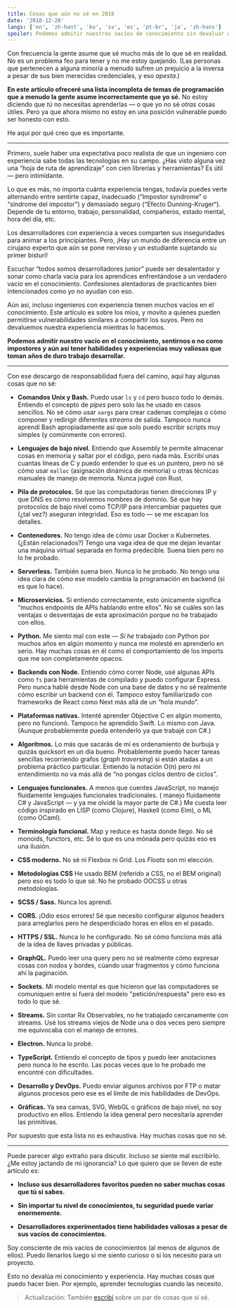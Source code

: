 ```yaml
---
title: Cosas que aún no sé en 2018
date: '2018-12-28'
langs: ['en', 'zh-hant', 'ko', 'sv', 'es', 'pt-br', 'ja', 'zh-hans']
spoiler: Podemos admitir nuestros vacíos de conocimiento sin devaluar nuestra experiencia.
---
```


Con frecuencia la gente asume que sé mucho más de lo que sé en realidad. No es un problema feo para tener y no me estoy quejando. (Las personas que pertenecen a alguna minoría a menudo sufren un prejuicio a la inversa a pesar de sus bien merecidas credenciales, y eso *apesta*.)

**En este artículo ofreceré una lista incompleta de temas de programación que a menudo la gente asume incorrectamente que yo sé.** No estoy diciendo que *tú* no necesitas aprenderlas — o que yo no sé *otras* cosas útiles. Pero ya que ahora mismo no estoy en una posición vulnerable puedo ser honesto con esto.

He aquí por qué creo que es importante.

---

Primero, suele haber una expectativa poco realista de que un ingeniero con experiencia sabe todas las tecnologías en su campo. ¿Has visto alguna vez una “hoja de ruta de aprendizaje” con cien librerías y herramientas? Es útil — pero intimidante.

Lo que es más, no importa cuánta experiencia tengas, todavía puedes verte alternando entre sentirte capaz, inadecuado (“Impostor syndrome” o “síndrome del impostor”) y demasiado seguro (“Efecto Dunning-Kruger“). Depende de tu entorno, trabajo, personalidad, compañeros, estado mental, hora del día, etc.

Los desarrolladores con experiencia a veces comparten sus inseguridades para animar a los principiantes. Pero, ¡Hay un mundo de diferencia entre un cirujano experto que aún se pone nervioso y un estudiante sujetando su primer bisturí!

Escuchar “todos somos desarrolladores junior” puede ser desalentador y sonar como charla vacía para los aprendices enfrentándose a un verdadero vacío en el conocimiento. Confesiones alentadoras de practicantes bien intencionados como yo no ayudan con eso.

Aún así, incluso ingenieros con experiencia tienen muchos vacíos en el conocimiento. Este artículo es sobre los míos, y movito a quienes pueden permitirse vulnerabilidades similares a compartir los suyos. Pero no devaluemos nuestra experiencia mientras lo hacemos.

**Podemos admitir nuestro vacío en el conocimiento, sentirnos o no como impostores y aún así tener habilidades y experiencias muy valiosas que toman años de duro trabajo desarrollar.**

---

Con ese descargo de responsabilidad fuera del camino, aquí hay algunas cosas que no sé:

* **Comandos Unix y Bash.** Puedo usar `ls` y `cd` pero busco todo lo demás. Entiendo el concepto de *pipes* pero solo las he usado en casos sencillos. No sé cómo usar `xargs` para crear cadenas complejas o cómo componer y redirigir diferentes *streams* de salida. Tampoco nunca aprendí Bash apropiadamente así que solo puedo escribir scripts muy simples (y comúnmente con errores).

* **Lenguajes de bajo nivel.** Entiendo que Assembly te permite almacenar cosas en memoria y saltar por el código, pero nada más. Escribí unas cuantas líneas de C y puedo entender lo que es un puntero, pero no sé cómo usar `malloc` (asignación dinámica de memoria) u otras técnicas manuales de manejo de memoria. Nunca jugué con Rust.

* **Pila de protocolos.** Sé que las computadoras tienen direcciones IP y que DNS es cómo resolvemos nombres de dominio. Sé que hay protocolos de bajo nivel como TCP/IP para intercambiar paquetes que (¿tal vez?) aseguran integridad. Eso es todo — se me escapan los detalles.

* **Contenedores.** No tengo idea de cómo usar Docker o Kubernetes. (¿Están relacionados?) Tengo una vaga idea de que me dejan levantar una máquina virtual separada en forma predecible. Suena bien pero no lo he probado.

* **Serverless.** También suena bien. Nunca lo he probado. No tengo una idea clara de cómo ese modelo cambia la programación en backend (si es que lo hace).

* **Microservicios.** Si entiendo correctamente, esto únicamente significa “muchos endpoints de APIs hablando entre ellos”. No sé cuáles son las ventajas o desventajas de esta aproximación porque no he trabajado con ellos.

* **Python.** Me siento mal con este — *Sí he* trabajado con Python por muchos años en algún momento y nunca me molesté en aprenderlo en serio. Hay muchas cosas en él como el comportamiento de los imports que me son completamente opacos.

* **Backends con Node.** Entiendo cómo correr Node, usé algunas APIs como `fs` para herramientas de compilado y puedo configurar Express. Pero nunca hablé desde Node con una base de datos y no sé realmente cómo escribir un backend con él. Tampoco estoy familiarizado con frameworks de React como Next más allá de un “hola mundo”.

* **Plataformas nativas.** Intenté aprender Objective C en algún momento, pero no funcionó. Tampoco he aprendido Swift. Lo mismo con Java. (Aunque probablemente pueda entenderlo ya que trabajé con C#.)

* **Algoritmos.** Lo más que sacarás de mí es ordenamiento de burbuja y quizás quicksort en un día bueno. Probablemente puedo hacer tareas sencillas recorriendo grafos (*graph traversing*) si están atadas a un problema práctico particular. Entiendo la notación O(n) pero mi entendimiento no va más allá de “no pongas ciclos dentro de ciclos”.

* **Lenguajes funcionales.** A menos que cuentes JavaScript, no manejo fluidamente lenguajes funcionales tradicionales. (
manejo fluidamente C# y JavaScript — y ya me olvidé la mayor parte de C#.) Me cuesta leer código inspirado en LISP (como Clojure), Haskell (como Elm), o ML (como OCaml).

* **Terminología funcional.** Map y reduce es hasta donde llego. No sé monoids, functors, etc. Sé lo que es una mónada pero quizás eso es una ilusión.

* **CSS moderno.** No sé ni Flexbox ni Grid. Los *Floats* son mi elección.

* **Metodologías CSS** He usado BEM (referido a CSS, no el BEM original) pero eso es todo lo que sé. No he probado OOCSS u otras metodologías.

* **SCSS / Sass.** Nunca los aprendí.

* **CORS.** ¡Odio esos errores! Sé que necesito configurar algunos headers para arreglarlos pero he desperdiciado horas en ellos en el pasado.

* **HTTPS / SSL.** Nunca lo he configurado. No sé cómo funciona más allá de la idea de llaves privadas y públicas.

* **GraphQL.** Puedo leer una query pero no sé realmente cómo expresar cosas con nodos y bordes, cúando usar fragmentos y cómo funciona ahí la paginación.

* **Sockets.** Mi modelo mental es que hicieron que las computadores se comuniquen entre sí fuera del modelo "petición/respuesta" pero eso es todo lo que sé.

* **Streams.** Sin contar Rx Observables, no he trabajado cercanamente con streams. Usé los streams viejos de Node una o dos veces pero siempre me equivocaba con el manejo de errores.

* **Electron.** Nunca lo probé.

* **TypeScript.** Entiendo el concepto de tipos y puedo leer anotaciones pero nunca lo he escrito. Las pocas veces que lo he probado me encontré con dificultades.

* **Desarrollo y DevOps.** Puedo enviar algunos archivos por FTP o matar algunos procesos pero ese es el límite de mis habilidades de DevOps.

* **Gráficas.** Ya sea canvas, SVG, WebGL o gráficos de bajo nivel, no soy productivo en ellos. Entiendo la idea general pero necesitaría aprender las primitivas.

Por supuesto que esta lista no es exhaustiva. Hay muchas cosas que no sé.

---

Puede parecer algo extraño para discutir. Incluso se siente mal escribirlo. ¿Me estoy jactando de mi ignorancia? Lo que quiero que se lleven de este artículo es:

* **Incluso sus desarrolladores favoritos pueden no saber muchas cosas que tú sí sabes.**

* **Sin importar tu nivel de conocimientos, tu seguridad puede variar enormemente.**

* **Desarrolladores experimentados tiene habilidades valiosas a pesar de sus vacíos de conocimientos.**

Soy consciente de mis vacíos de conocimientos (al menos de algunos de ellos). Puedo llenarlos luego si me siento curioso o si los necesito para un proyecto.

Esto no devalúa mi conocimiento y experiencia. Hay muchas cosas que puedo hacer bien. Por ejemplo, aprender tecnologías cuando las necesito.

>Actualización: También [escribí](/the-elements-of-ui-engineering/) sobre un par de cosas que sí sé.
